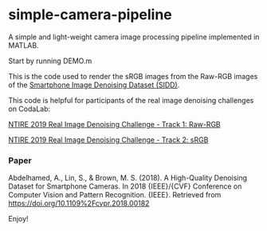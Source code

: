 # simple-camera-pipeline
A simple and light-weight camera image processing pipeline implemented in MATLAB.

Start by running DEMO.m

This is the code used to render the sRGB images from the Raw-RGB images of the [Smartphone Image Denoising Dataset (SIDD)](https://www.eecs.yorku.ca/~kamel/sidd/).

This code is helpful for participants of the real image denoising challenges on CodaLab:

[NTIRE 2019 Real Image Denoising Challenge - Track 1: Raw-RGB](https://competitions.codalab.org/competitions/21258)

[NTIRE 2019 Real Image Denoising Challenge - Track 2: sRGB](https://competitions.codalab.org/competitions/21266)

### Paper
Abdelhamed, A., Lin, S., & Brown, M. S. (2018). A High-Quality Denoising Dataset for Smartphone Cameras. In 2018 {IEEE}/{CVF} Conference on Computer Vision and Pattern Recognition. {IEEE}. Retrieved from https://doi.org/10.1109%2Fcvpr.2018.00182

Enjoy!
